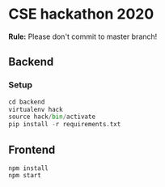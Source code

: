 # CSE hackathon 2020

**Rule:** Please don't commit to master branch!

## Backend
### Setup

```python
cd backend
virtualenv hack
source hack/bin/activate
pip install -r requirements.txt
```

## Frontend

```
npm install
npm start
```